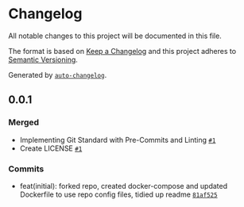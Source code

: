 # Changelog

All notable changes to this project will be documented in this file.

The format is based on [Keep a Changelog](https://keepachangelog.com/en/1.0.0/)
and this project adheres to [Semantic Versioning](https://semver.org/spec/v2.0.0.html).

Generated by [`auto-changelog`](https://github.com/CookPete/auto-changelog).

## 0.0.1

### Merged

- Implementing Git Standard with Pre-Commits and Linting [`#1`](https://github.com/shanilhirani/displaycameras-docker/pull/1)
- Create LICENSE [`#1`](https://github.com/shanilhirani/displaycameras-docker/pull/1)

### Commits

- feat(initial): forked repo, created docker-compose and updated Dockerfile to use repo config files, tidied up readme [`81af525`](https://github.com/shanilhirani/displaycameras-docker/commit/81af5256e316a7f5984c93be0cdf7fa4dca67cb6)
